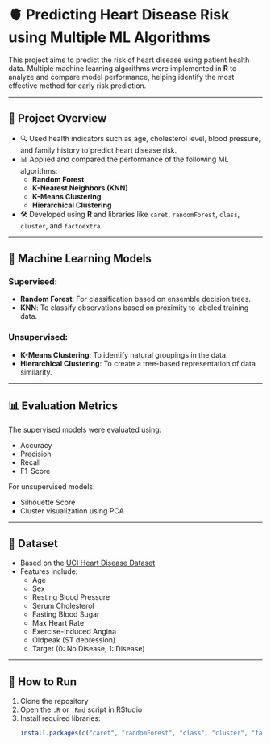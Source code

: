 # 🫀 Predicting Heart Disease Risk using Multiple ML Algorithms

This project aims to predict the risk of heart disease using patient health data. Multiple machine learning algorithms were implemented in **R** to analyze and compare model performance, helping identify the most effective method for early risk prediction.

---

## 📌 Project Overview

- 🔍 Used health indicators such as age, cholesterol level, blood pressure, and family history to predict heart disease risk.
- 📊 Applied and compared the performance of the following ML algorithms:
  - **Random Forest**
  - **K-Nearest Neighbors (KNN)**
  - **K-Means Clustering**
  - **Hierarchical Clustering**
- 🛠️ Developed using **R** and libraries like `caret`, `randomForest`, `class`, `cluster`, and `factoextra`.

---

## 🧠 Machine Learning Models

### Supervised:
- **Random Forest**: For classification based on ensemble decision trees.
- **KNN**: To classify observations based on proximity to labeled training data.

### Unsupervised:
- **K-Means Clustering**: To identify natural groupings in the data.
- **Hierarchical Clustering**: To create a tree-based representation of data similarity.

---

## 📊 Evaluation Metrics

The supervised models were evaluated using:
- Accuracy  
- Precision  
- Recall  
- F1-Score  

For unsupervised models:
- Silhouette Score  
- Cluster visualization using PCA

---

## 📂 Dataset

- Based on the [UCI Heart Disease Dataset](https://archive.ics.uci.edu/ml/datasets/Heart+Disease)
- Features include:
  - Age
  - Sex
  - Resting Blood Pressure
  - Serum Cholesterol
  - Fasting Blood Sugar
  - Max Heart Rate
  - Exercise-Induced Angina
  - Oldpeak (ST depression)
  - Target (0: No Disease, 1: Disease)

---

## 🚀 How to Run

1. Clone the repository  
2. Open the `.R` or `.Rmd` script in RStudio  
3. Install required libraries:
   ```R
   install.packages(c("caret", "randomForest", "class", "cluster", "factoextra", "e1071"))
